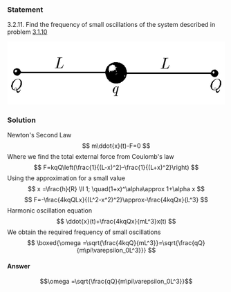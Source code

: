 ###  Statement 

$3.2.11.$ Find the frequency of small oscillations of the system described in problem [3.1.10](../3.1.10)

![For problem $3.1.10$|613x177, 35%](../../img/3.2.11/3.1.10.png)

### Solution

Newton's Second Law $$ m\ddot{x}(t)-F=0 $$ Where we find the total external force from Coulomb's law $$ F=kqQ\left(\frac{1}{(L-x)^2}-\frac{1}{(L+x)^2}\right) $$ Using the approximation for a small value $$ x =\frac{h}{R} \ll 1; \quad(1+x)^\alpha\approx 1+\alpha x $$ $$ F=-\frac{4kqQLx}{(L^2-x^2)^2}\approx-\frac{4kqQx}{L^3} $$ Harmonic oscillation equation $$ \ddot{x}(t)+\frac{4kqQx}{mL^3}x(t) $$ We obtain the required frequency of small oscillations $$ \boxed{\omega =\sqrt{\frac{4kqQ}{mL^3}}=\sqrt{\frac{qQ}{m\pi\varepsilon_0L^3}}} $$ 

#### Answer

$$\omega =\sqrt{\frac{qQ}{m\pi\varepsilon_0L^3}}$$ 
